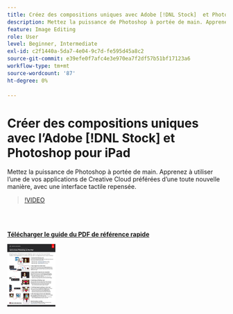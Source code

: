 ```yaml
---
title: Créez des compositions uniques avec Adobe [!DNL Stock]  et Photoshop pour iPad
description: Mettez la puissance de Photoshop à portée de main. Apprenez à utiliser l’une de vos applications de Creative Cloud préférées d’une toute nouvelle manière, avec une interface tactile repensée
feature: Image Editing
role: User
level: Beginner, Intermediate
exl-id: c2f1440a-5da7-4e04-9c7d-fe595d45a8c2
source-git-commit: e39efe0f7afc4e3e970ea7f2df57b51bf17123a6
workflow-type: tm+mt
source-wordcount: '87'
ht-degree: 0%

---
```


# Créer des compositions uniques avec l’Adobe [!DNL Stock] et Photoshop pour iPad

Mettez la puissance de Photoshop à portée de main. Apprenez à utiliser l’une de vos applications de Creative Cloud préférées d’une toute nouvelle manière, avec une interface tactile repensée.

>[!VIDEO](https://video.tv.adobe.com/v/331004?hidetitle=true)

<br> 

[**Télécharger le guide du PDF de référence rapide**](../quick-reference/GettoknowPhotoshopontheiPad.pdf)

[![Image de la première page du guide de référence rapide](assets/GettoknowPhotoshopontheiPadPage1.png)](../quick-reference/GettoknowPhotoshopontheiPad.pdf)
